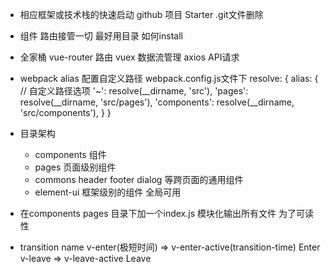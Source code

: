 - 相应框架或技术栈的快速启动
github  项目 Starter
  .git文件删除

- 组件 路由接管一切
  最好用目录
  <router-view />
  如何install

- 全家桶
  vue-router  路由
  vuex    数据流管理
  axios   API请求

- webpack alias 配置自定义路径 webpack.config.js文件下
  resolve: {
    alias: {
      // 自定义路径选项
      '~': resolve(__dirname, 'src'),
      'pages': resolve(__dirname, 'src/pages'),
      'components': resolve(__dirname, 'src/components'),
    }
  }

- 目录架构
  - components 组件
  - pages 页面级别组件
  - commons header footer dialog 等跨页面的通用组件
  - element-ui 框架级别的组件  全局可用

- 在components pages 目录下加一个index.js  模块化输出所有文件
  为了可读性

- transition name
  v-enter(极短时间) => v-enter-active(transition-time)  Enter
  v-leave => v-leave-active     Leave
